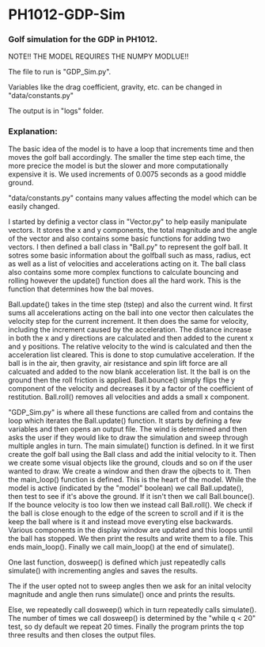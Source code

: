 # PH1012-GDP-Sim

### Golf simulation for the GDP in PH1012.  

NOTE!! THE MODEL REQUIRES THE NUMPY MODLUE!!

The file to run is "GDP_Sim.py".

Variables like the drag coefficient, gravity, etc. can be changed in "data/constants.py"

The output is in "logs" folder.

### Explanation:

The basic idea of the model is to have a loop that increments time and then moves the golf ball accordingly.
The smaller the time step each time, the more precice the model is but the slower and more computationally expensive it is.
We used increments of 0.0075 seconds as a good middle ground.

"data/constants.py" contains many values affecting the model which can be easily changed.

I started by definig a vector class in "Vector.py" to help easily manipulate vectors.
It stores the x and y components, the total magnitude and the angle of the vector and also contains some basic functions for adding two vectors.
I then defined a ball class in "Ball.py" to represent the golf ball.
It sotres some basic information about the golfball such as mass, radius, ect as well as a list of velocities and accelerations acting on it.
The ball class also contains some more complex functions to calculate bouncing and rolling however the update() function does all the hard work.
This is the function that determines how the bal moves.

Ball.update() takes in the time step (tstep) and also the current wind.
It first sums all accelerations acting on the ball into one vector then calculates the velocity step for the current increment.
It then does the same for velocity, including the increment caused by the acceleration.
The distance increase in both the x and y directions are calculated and then added to the curent x and y positions.
The relative velocity to the wind is calculated and then the acceleration list cleared. This is done to stop cumulative acceleration.
If the ball is in the air, then gravity, air resistance and spin lift force are all calcuated and added to the now blank acceleration list.
It the ball is on the ground then the roll friction is applied.
Ball.bounce() simply flips the y component of the velocity and decreases it by a factor of the coefficient of restitution.
Ball.roll() removes all velocities and adds a small x component. 

"GDP_Sim.py" is where all these functions are called from and contains the loop which iterates the Ball.update() function.
It starts by defining a few variables and then opens an output file.
The wind is determined and then asks the user if they would like to draw the simulation and sweep through multiple angles in turn.
The main simulate() function is defined. In it we first create the golf ball using the Ball class and add the initial velocity to it.
Then we create some visual objects like the ground, clouds and so on if the user wanted to draw.
We create a window and then draw the ojbects to it.
Then the main_loop() function is defined. This is the heart of the model. 
While the model is active (indicated by the "model" boolean) we call Ball.update(), then test to see if it's above the ground. If it isn't then we call Ball.bounce().
If the bounce velocity is too low then we instead call Ball.roll().
We check if the ball is close enough to the edge of the screen to scroll and if it is the keep the ball where is it and instead move everyting else backwards. 
Various components in the display window are updated and this loops until the ball has stopped.
We then print the results and write them to a file. This ends main_loop().
Finally we call main_loop() at the end of simulate().

One last function, dosweep() is defined which just repeatedly calls simulate() with incrementing angles and saves the results.

The if the user opted not to sweep angles then we ask for an inital velocity magnitude and angle then runs simulate() once and prints the results.

Else, we repeatedly call dosweep() which in turn repeatedly calls simulate().
The number of times we call dosweep() is determined by the "while q < 20" test, so dy default we repeat 20 times.
Finally the program prints the top three results and then closes the output files.
